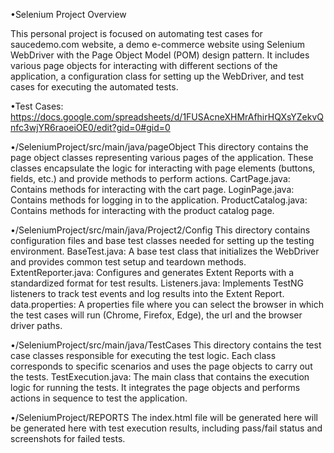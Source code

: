 •Selenium Project Overview

This personal project is focused on automating test cases for saucedemo.com website, a demo e-commerce website using Selenium WebDriver with the Page Object Model (POM) design pattern. It includes various page objects for interacting with different sections of the application, a configuration class for setting up the WebDriver, and test cases for executing the automated tests.

•Test Cases:
https://docs.google.com/spreadsheets/d/1FUSAcneXHMrAfhirHQXsYZekvQnfc3wjYR6raoeiOE0/edit?gid=0#gid=0

•/SeleniumProject/src/main/java/pageObject
This directory contains the page object classes representing various pages of the application. These classes encapsulate the logic for interacting with page elements (buttons, fields, etc.) and provide methods to perform actions.
CartPage.java: Contains methods for interacting with the cart page.
LoginPage.java: Contains methods for logging in to the application.
ProductCatalog.java: Contains methods for interacting with the product catalog page.

•/SeleniumProject/src/main/java/Project2/Config
This directory contains configuration files and base test classes needed for setting up the testing environment.
BaseTest.java: A base test class that initializes the WebDriver and provides common test setup and teardown methods.
ExtentReporter.java: Configures and generates Extent Reports with a standardized format for test results. 
Listeners.java: Implements TestNG listeners to track test events and log results into the Extent Report.	
data.properties: A properties file where you can select the browser in which the test cases will run (Chrome, Firefox, Edge), the url and the browser driver paths.

•/SeleniumProject/src/main/java/TestCases
This directory contains the test case classes responsible for executing the test logic. Each class corresponds to specific scenarios and uses the page objects to carry out the tests.
TestExecution.java: The main class that contains the execution logic for running the tests. It integrates the page objects and performs actions in sequence to test the application.

•/SeleniumProject/REPORTS
The index.html file will be generated here  will be generated here with test execution results, including pass/fail status and screenshots for failed tests.